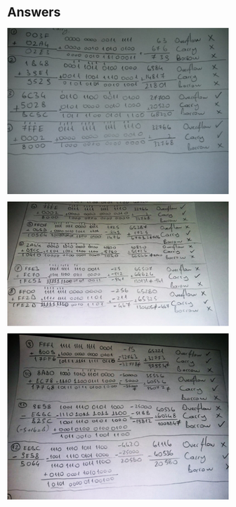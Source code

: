 # Answers

![Solution 1](img/solution1.jpg)

![Solution 2](img/solution2.jpg)

![Solution 3](img/solution3.jpg)